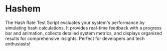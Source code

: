 # Hashem
The Hash Rate Test Script evaluates your system's performance by simulating hash calculations. It provides real-time feedback with a progress bar and animation, collects detailed system metrics, and displays organized results for comprehensive insights. Perfect for developers and tech enthusiasts!
